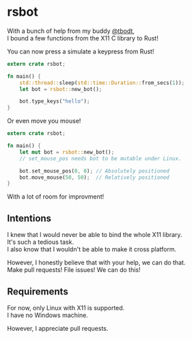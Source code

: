 # rsbot

With a bunch of help from my buddy [@tbodt](https://github.com/tbodt),  
I bound a few functions from the X11 C library to Rust!

You can now press a simulate a keypress from Rust!  
```Rust
extern crate rsbot;

fn main() {
	std::thread::sleep(std::time::Duration::from_secs(1));
	let bot = rsbot::new_bot();

	bot.type_keys("hello");
}
```
Or even move you mouse!  
```Rust
extern crate rsbot;

fn main() {
	let mut bot = rsbot::new_bot();
	// set_mouse_pos needs bot to be mutable under Linux.

	bot.set_mouse_pos(0, 0); // Absolutely positioned
	bot.move_mouse(50, 50);  // Relatively positioned
}
```

With a lot of room for improvment!  

## Intentions

I knew that I would never be able to bind the whole X11 library.  
It's such a tedious task.  
I also know that I wouldn't be able to make it cross platform.

However, I honestly believe that with your help, we can do that.  
Make pull requests! File issues! We can do this!

## Requirements

For now, only Linux with X11 is supported.  
I have no Windows machine.

However, I appreciate pull requests.

